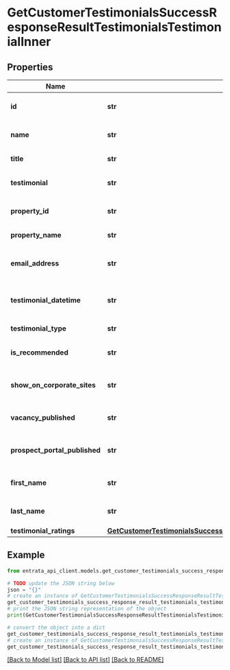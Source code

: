 # GetCustomerTestimonialsSuccessResponseResultTestimonialsTestimonialInner


## Properties

Name | Type | Description | Notes
------------ | ------------- | ------------- | -------------
**id** | **str** | The unique identifier for the testimonial | 
**name** | **str** | Name of the person providing the testimonial | 
**title** | **str** | Title of the testimonial | 
**testimonial** | **str** | The actual testimonial content | 
**property_id** | **str** | The unique identifier for the property | 
**property_name** | **str** | The name of the property | 
**email_address** | **str** | Email address of the person providing the testimonial | 
**testimonial_datetime** | **str** | Date and time when the testimonial was created | 
**testimonial_type** | **str** | Type of testimonial | 
**is_recommended** | **str** | Whether the testimonial is a recommendation | 
**show_on_corporate_sites** | **str** | Whether the testimonial is shown on corporate sites | 
**vacancy_published** | **str** | Whether the vacancy is published | 
**prospect_portal_published** | **str** | Whether the testimonial is published on the prospect portal | 
**first_name** | **str** | First name of the person providing the testimonial | 
**last_name** | **str** | Last name of the person providing the testimonial | 
**testimonial_ratings** | [**GetCustomerTestimonialsSuccessResponseResultTestimonialsTestimonialInnerTestimonialRatings**](GetCustomerTestimonialsSuccessResponseResultTestimonialsTestimonialInnerTestimonialRatings.md) |  | 

## Example

```python
from entrata_api_client.models.get_customer_testimonials_success_response_result_testimonials_testimonial_inner import GetCustomerTestimonialsSuccessResponseResultTestimonialsTestimonialInner

# TODO update the JSON string below
json = "{}"
# create an instance of GetCustomerTestimonialsSuccessResponseResultTestimonialsTestimonialInner from a JSON string
get_customer_testimonials_success_response_result_testimonials_testimonial_inner_instance = GetCustomerTestimonialsSuccessResponseResultTestimonialsTestimonialInner.from_json(json)
# print the JSON string representation of the object
print(GetCustomerTestimonialsSuccessResponseResultTestimonialsTestimonialInner.to_json())

# convert the object into a dict
get_customer_testimonials_success_response_result_testimonials_testimonial_inner_dict = get_customer_testimonials_success_response_result_testimonials_testimonial_inner_instance.to_dict()
# create an instance of GetCustomerTestimonialsSuccessResponseResultTestimonialsTestimonialInner from a dict
get_customer_testimonials_success_response_result_testimonials_testimonial_inner_from_dict = GetCustomerTestimonialsSuccessResponseResultTestimonialsTestimonialInner.from_dict(get_customer_testimonials_success_response_result_testimonials_testimonial_inner_dict)
```
[[Back to Model list]](../README.md#documentation-for-models) [[Back to API list]](../README.md#documentation-for-api-endpoints) [[Back to README]](../README.md)


